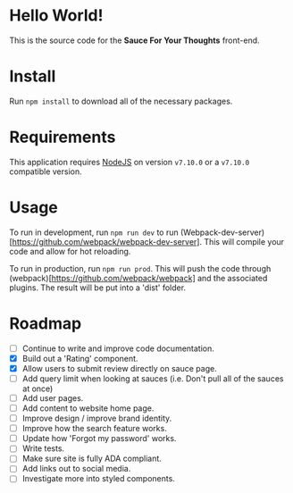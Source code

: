 # Hello World!

This is the source code for the **Sauce For Your Thoughts** front-end.

# Install

Run `npm install` to download all of the necessary packages.

# Requirements

This application requires [NodeJS](https://nodejs.org/en/) on version `v7.10.0` or a `v7.10.0` compatible version.

# Usage

To run in development, run `npm run dev` to run (Webpack-dev-server)[https://github.com/webpack/webpack-dev-server]. This will compile your code and allow for hot reloading.

To run in production, run `npm run prod`. This will push the code through (webpack)[https://github.com/webpack/webpack] and the associated plugins. The result will be put into a 'dist' folder.

# Roadmap

- [ ] Continue to write and improve code documentation.
- [x] Build out a 'Rating' component.
- [x] Allow users to submit review directly on sauce page.
- [ ] Add query limit when looking at sauces (i.e. Don't pull all of the sauces at once)
- [ ] Add user pages.
- [ ] Add content to website home page.
- [ ] Improve design / improve brand identity.
- [ ] Improve how the search feature works.
- [ ] Update how 'Forgot my password' works.
- [ ] Write tests.
- [ ] Make sure site is fully ADA compliant.
- [ ] Add links out to social media.
- [ ] Investigate more into styled components.
